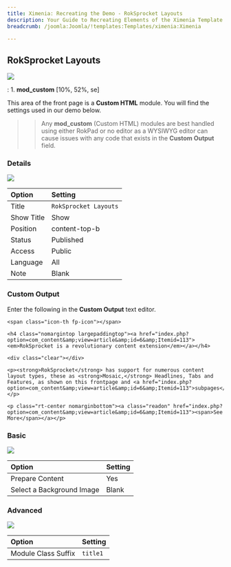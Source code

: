 ```yaml
---
title: Ximenia: Recreating the Demo - RokSprocket Layouts
description: Your Guide to Recreating Elements of the Ximenia Template for Joomla
breadcrumb: /joomla:Joomla/!templates:Templates/ximenia:Ximenia

---
```


RokSprocket Layouts
-----
![][demo]

:   1. **mod_custom** [10%, 52%, se]

This area of the front page is a **Custom HTML** module. You will find the settings used in our demo below.

>> Any **mod_custom** (Custom HTML) modules are best handled using either RokPad or no editor as a WYSIWYG editor can cause issues with any code that exists in the **Custom Output** field.

### Details
![][demo2]

| Option     | Setting                |  
| :--------- | :--------------------- |  
| Title      | `RokSprocket Layouts`  |  
| Show Title | Show                   |  
| Position   | content-top-b          |  
| Status     | Published              |  
| Access     | Public                 |  
| Language   | All                    |  
| Note       | Blank                  |  

### Custom Output
Enter the following in the **Custom Output** text editor.

~~~
<span class="icon-th fp-icon"></span>

<h4 class="nomargintop largepaddingtop"><a href="index.php?option=com_content&amp;view=article&amp;id=6&amp;Itemid=113"><em>RokSprocket is a revolutionary content extension</em></a></h4>

<div class="clear"></div>

<p><strong>RokSprocket</strong> has support for numerous content layout types, these as <strong>Mosaic,</strong> Headlines, Tabs and Features, as shown on this frontpage and <a href="index.php?option=com_content&amp;view=article&amp;id=6&amp;Itemid=113">subpages</a>.</p>

<p class="rt-center nomarginbottom"><a class="readon" href="index.php?option=com_content&amp;view=article&amp;id=6&amp;Itemid=113"><span>See More</span></a></p>
~~~

### Basic
![][demo3]

| Option                    | Setting |  
| :------------------------ | :------ |  
| Prepare Content           | Yes     |  
| Select a Background Image | Blank   |

### Advanced
![][demo4]

| Option              | Setting  |  
| :------------------ | :------- |  
| Module Class Suffix | `title1` |  

[demo]: assets/demo_4.jpeg
[demo2]: assets/layouts_1.jpeg
[demo3]: assets/layouts_2.jpeg
[demo4]: assets/layouts_3.jpeg